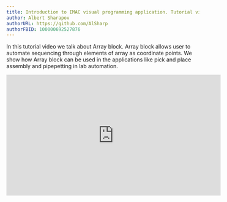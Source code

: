 ```yaml
---
title: Introduction to IMAC visual programming application. Tutorial videos. Part IV.
author: Albert Sharapov
authorURL: https://github.com/AlSharp
authorFBID: 100000692527876
---
```


In this tutorial video we talk about Array block. Array block allows user to automate sequencing through elements of array as coordinate points. We show how Array block can be used in the applications like pick and place assembly and pipepetting in lab automation.

<iframe class="tutorial-video" width="560" height="315" src="https://www.youtube.com/embed/w7soyK0SRGU" frameborder="0" allow="accelerometer; autoplay; encrypted-media; gyroscope; picture-in-picture" allowfullscreen></iframe>